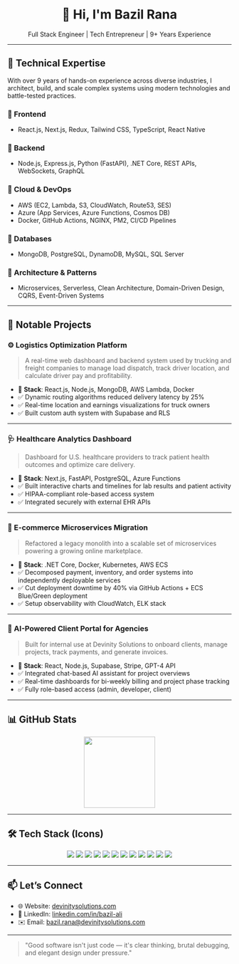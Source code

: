 <h1 align="center">👋 Hi, I'm Bazil Rana</h1>

<p align="center">
  Full Stack Engineer | Tech Entrepreneur | 9+ Years Experience
</p>

---

## 🧠 Technical Expertise

With over 9 years of hands-on experience across diverse industries, I architect, build, and scale complex systems using modern technologies and battle-tested practices.

### 🔹 Frontend
- React.js, Next.js, Redux, Tailwind CSS, TypeScript, React Native

### 🔹 Backend
- Node.js, Express.js, Python (FastAPI), .NET Core, REST APIs, WebSockets, GraphQL

### 🔹 Cloud & DevOps
- AWS (EC2, Lambda, S3, CloudWatch, Route53, SES)
- Azure (App Services, Azure Functions, Cosmos DB)
- Docker, GitHub Actions, NGINX, PM2, CI/CD Pipelines

### 🔹 Databases
- MongoDB, PostgreSQL, DynamoDB, MySQL, SQL Server

### 🔹 Architecture & Patterns
- Microservices, Serverless, Clean Architecture, Domain-Driven Design, CQRS, Event-Driven Systems

---

## 🚀 Notable Projects

### ⚙️ Logistics Optimization Platform
> A real-time web dashboard and backend system used by trucking and freight companies to manage load dispatch, track driver location, and calculate driver pay and profitability.

- 📍 **Stack**: React.js, Node.js, MongoDB, AWS Lambda, Docker
- ✅ Dynamic routing algorithms reduced delivery latency by 25%
- ✅ Real-time location and earnings visualizations for truck owners
- ✅ Built custom auth system with Supabase and RLS

---

### 🩺 Healthcare Analytics Dashboard
> Dashboard for U.S. healthcare providers to track patient health outcomes and optimize care delivery.

- 📍 **Stack**: Next.js, FastAPI, PostgreSQL, Azure Functions
- ✅ Built interactive charts and timelines for lab results and patient activity
- ✅ HIPAA-compliant role-based access system
- ✅ Integrated securely with external EHR APIs

---

### 🛒 E-commerce Microservices Migration
> Refactored a legacy monolith into a scalable set of microservices powering a growing online marketplace.

- 📍 **Stack**: .NET Core, Docker, Kubernetes, AWS ECS
- ✅ Decomposed payment, inventory, and order systems into independently deployable services
- ✅ Cut deployment downtime by 40% via GitHub Actions + ECS Blue/Green deployment
- ✅ Setup observability with CloudWatch, ELK stack

---

### 🤖 AI-Powered Client Portal for Agencies
> Built for internal use at Devinity Solutions to onboard clients, manage projects, track payments, and generate invoices.

- 📍 **Stack**: React, Node.js, Supabase, Stripe, GPT-4 API
- ✅ Integrated chat-based AI assistant for project overviews
- ✅ Real-time dashboards for bi-weekly billing and project phase tracking
- ✅ Fully role-based access (admin, developer, client)

---

## 📊 GitHub Stats

<p align="center">
  <img src="https://github-readme-streak-stats.herokuapp.com?user=rana-bazil&theme=github-dark&hide_border=false" height="160" />
</p>



---

## 🛠️ Tech Stack (Icons)

<p align="center">
  <img src="https://img.shields.io/badge/React-20232A?style=for-the-badge&logo=react&logoColor=61DAFB" />
  <img src="https://img.shields.io/badge/Next.js-000000?style=for-the-badge&logo=nextdotjs&logoColor=white" />
  <img src="https://img.shields.io/badge/Node.js-339933?style=for-the-badge&logo=nodedotjs&logoColor=white" />
  <img src="https://img.shields.io/badge/Express.js-404D59?style=for-the-badge&logo=express&logoColor=white" />
  <img src="https://img.shields.io/badge/.NET-512BD4?style=for-the-badge&logo=dotnet&logoColor=white" />
  <img src="https://img.shields.io/badge/Python-3776AB?style=for-the-badge&logo=python&logoColor=white" />
  <img src="https://img.shields.io/badge/MongoDB-4EA94B?style=for-the-badge&logo=mongodb&logoColor=white" />
  <img src="https://img.shields.io/badge/PostgreSQL-4169E1?style=for-the-badge&logo=postgresql&logoColor=white" />
  <img src="https://img.shields.io/badge/AWS-232F3E?style=for-the-badge&logo=amazonaws&logoColor=white" />
  <img src="https://img.shields.io/badge/Azure-0078D4?style=for-the-badge&logo=microsoftazure&logoColor=white" />
  <img src="https://img.shields.io/badge/Docker-2496ED?style=for-the-badge&logo=docker&logoColor=white" />
  <img src="https://img.shields.io/badge/Supabase-3FCF8E?style=for-the-badge&logo=supabase&logoColor=white" />
</p>

---

## 📫 Let’s Connect

- 🌐 Website: [devinitysolutions.com](https://devinitysolutions.com)
- 💼 LinkedIn: [linkedin.com/in/bazil-ali](https://www.linkedin.com/in/bazil-ali/)
- ✉️ Email: bazil.rana@devinitysolutions.com

---

> "Good software isn't just code — it's clear thinking, brutal debugging, and elegant design under pressure."
